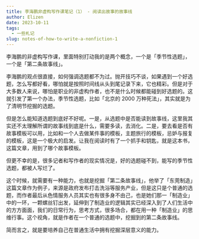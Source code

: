 ```yaml
---
title: 李海鹏非虚构写作课笔记（1） - 阅读出故事的故事线
author: Elizen
date: 2023-10-11
tags:
  - 一些札记
slug: notes-of-how-to-write-a-nonfiction-1
---
```

李海鹏的非虚构写作课，里面特别打动我的是两个概念，一个是「季节性选题」，一个是「第二条故事线」。

李海鹏的观点很直接，如何强调选题都不为过。抛开技巧不谈，如果遇到一个好选题，怎么写都好看，哪怕就是按照时间线从头到尾记录下来，它也精彩。但是对于大多数人来说，哪怕是职业的非虚构作者，也不是什么时候都能碰到好选题的。这就引发了第一个办法，季节性选题，比如「北京的 2000 万种死法」，其实就是为了清明节挖掘的选题。

但是怎么能知道选题到底好不好呢。一是，从选题中是否能读到故事线，这里我其实还不太理解所谓的故事线到底是什么，需要多读，去消化。二是，要去看是否有故事模板可以用，比如和一个人去做某件事的模板，主题旅行的模板，忌妒与报复的模板，这是一个极大的启发。让我在阅读时有了一个抓手和钥匙，就是这本书，这篇文章，用到了哪个故事模板。

但更不幸的是，很多记者和写作者的现实情况是，好的选题碰不到，能写的季节性选题，都被人写烂了。

这个时候，就需要有一种能力，也就是挖掘「第二条故事线」，他举了「东莞制造」这篇文章作为例子，来源是政府发布打击洗浴等服务产业，但是这只是个普通的选题，而作者最后从色情服务人员其实也有很多身不由己，也是她们那一「制造业」中的一环，一颗螺丝钉出发，延伸到了制造业的逻辑其实已经深入到了人们生活中的方方面面，我们的日常行为，思考方式，很多场合，都在用一种「制造业」的思维行事。这个视角，就是作者在一个普通的选题中，挖掘到的第二条故事线。

简而言之，就是要培养自己在普通生活中拥有挖掘深层意义的能力。